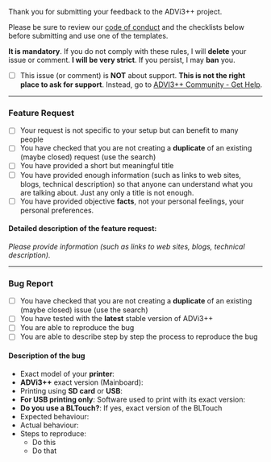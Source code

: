 Thank you for submitting your feedback to the ADVi3++ project.

Please be sure to review our [code of conduct](code_of_conduct.md) and the checklists below before submitting and use one of the templates. 

**It is mandatory**. If you do not comply with these rules, I will **delete** your issue or comment. **I will be very strict**. If you persist, I may **ban** you.

- [ ] This issue (or comment) is **NOT** about support. **This is not the right place to ask for support**. 
Instead, go to [ADVI3++ Community - Get Help](https://community.advi3pp.com/c/get-help). 

------------------------------------------------------------
### Feature Request

- [ ] Your request is not specific to your setup but can benefit to many people
- [ ] You have checked that you are not creating a **duplicate** of an existing (maybe closed) request (use the search)
- [ ] You have provided a short but meaningful title
- [ ] You have provided enough information (such as links to web sites, blogs, technical description) so that anyone can understand what you are talking about. Just any only a title is not enough.
- [ ] You have provided objective **facts**, not your personal feelings, your personal preferences.

#### Detailed description of the feature request:

_Please provide information (such as links to web sites, blogs, technical description)._

------------------------------------------------------------
### Bug Report

- [ ] You have checked that you are not creating a **duplicate** of an existing (maybe closed) issue (use the search)
- [ ] You have tested with the **latest** stable version of ADVi3++
- [ ] You are able to reproduce the bug
- [ ] You are able to describe step by step the process to reproduce the bug

#### Description of the bug

* Exact model of your **printer**:
* **ADVi3++** exact version (Mainboard):
* Printing using **SD card** or **USB**:
* **For USB printing only**: Software used to print with its exact version:
* **Do you use a BLTouch?**: If yes, exact version of the BLTouch
* Expected behaviour:
* Actual behaviour:
* Steps to reproduce:
  - Do this
  - Do that
